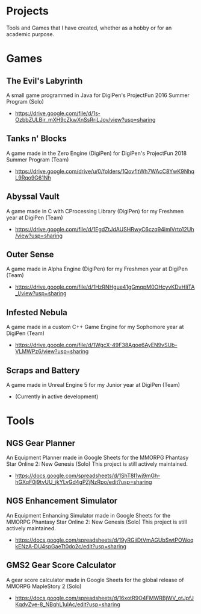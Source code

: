 # Projects
Tools and Games that I have created, whether as a hobby or for an academic purpose.

# Games
## The Evil's Labyrinth
A small game programmed in Java for DigiPen's ProjectFun 2016 Summer Program (Solo) 
- https://drive.google.com/file/d/1s-OzbbZULBir_mXH9cZkwXnSsRriLJov/view?usp=sharing

## Tanks n' Blocks
A game made in the Zero Engine (DigiPen) for DigiPen's ProjectFun 2018 Summer Program (Team)
- https://drive.google.com/drive/u/0/folders/1QovfItWh7WAcC8YwK9NhqL9Rqo9G61Nh

## Abyssal Vault
A game made in C with CProcessing Library (DigiPen) for my Freshmen year at DigiPen (Team)
- https://drive.google.com/file/d/1EgdZtJdAUSHRwyC6czq94imlVrto12Uh/view?usp=sharing

## Outer Sense
A game made in Alpha Engine (DigiPen) for my Freshmen year at DigiPen (Team)
- https://drive.google.com/file/d/1HzRNHgue41gGmqpM0OHcyvKDvHIiTA_I/view?usp=sharing

## Infested Nebula
A game made in a custom C++ Game Engine for my Sophomore year at DigiPen (Team)
- https://drive.google.com/file/d/1WgcX-49F38Agoe6AyEN9vSUb-VLMWPz6/view?usp=sharing

## Scraps and Battery
A game made in Unreal Engine 5 for my Junior year at DigiPen (Team)
- (Currently in active development)

# Tools
## NGS Gear Planner
An Equipment Planner made in Google Sheets for the MMORPG Phantasy Star Online 2: New Genesis (Solo)
This project is still actively maintained.
- https://docs.google.com/spreadsheets/d/1ShT8I1wj9mGh-hGXqF0j9tvUU_jkYLvGd4gPZjNzRpo/edit?usp=sharing

## NGS Enhancement Simulator
An Equipment Enhancing Simulator made in Google Sheets for the MMORPG Phantasy Star Online 2: New Genesis (Solo)
This project is still actively maintained.
- https://docs.google.com/spreadsheets/d/19yRGiiDtVmAGUbSwtPOWoqkENzA-DU4spGaeTt0do2c/edit?usp=sharing

## GMS2 Gear Score Calculator
A gear score calculator made in Google Sheets for the global release of MMORPG MapleStory 2 (Solo)
- https://docs.google.com/spreadsheets/d/16xotR9O4FMWRBjWV_otJpfJKqdvZve-8_NBqhL1ulAc/edit?usp=sharing
